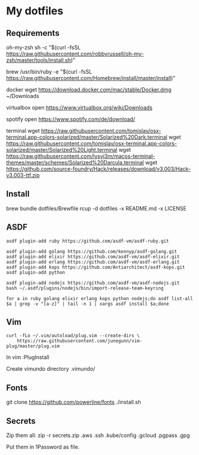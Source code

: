 My dotfiles
===================

Requirements
------------
oh-my-zsh
 sh -c "$(curl -fsSL https://raw.githubusercontent.com/robbyrussell/oh-my-zsh/master/tools/install.sh)"

brew
 /usr/bin/ruby -e "$(curl -fsSL https://raw.githubusercontent.com/Homebrew/install/master/install)"

docker
 wget https://download.docker.com/mac/stable/Docker.dmg ~/Downloads

virtualbox
 open https://www.virtualbox.org/wiki/Downloads

spotify
 open https://www.spotify.com/de/download/

terminal
 wget https://raw.githubusercontent.com/tomislav/osx-terminal.app-colors-solarized/master/Solarized%20Dark.terminal
 wget https://raw.githubusercontent.com/tomislav/osx-terminal.app-colors-solarized/master/Solarized%20Light.terminal
 wget https://raw.githubusercontent.com/lysyi3m/macos-terminal-themes/master/schemes/Solarized%20Darcula.terminal
 wget https://github.com/source-foundry/Hack/releases/download/v3.003/Hack-v3.003-ttf.zip

Install
-------
 brew bundle dotfiles/Brewfile
 rcup -d dotfiles -x README.md -x LICENSE

ASDF
------
```
asdf plugin-add ruby https://github.com/asdf-vm/asdf-ruby.git

asdf plugin-add golang https://github.com/kennyp/asdf-golang.git
asdf plugin-add elixir https://github.com/asdf-vm/asdf-elixir.git
asdf plugin-add erlang https://github.com/asdf-vm/asdf-erlang.git
asdf plugin-add kops https://github.com/Antiarchitect/asdf-kops.git
asdf plugin-add python

asdf plugin-add nodejs https://github.com/asdf-vm/asdf-nodejs.git  
bash ~/.asdf/plugins/nodejs/bin/import-release-team-keyring  

for a in ruby golang elixir erlang kops python nodejs;do asdf list-all $a | grep -v "[a-z]" | tail -n 1 | xargs asdf install $a;done
```

Vim
----------------------------
```
curl -fLo ~/.vim/autoload/plug.vim --create-dirs \
    https://raw.githubusercontent.com/junegunn/vim-plug/master/plug.vim
```

In vim
 :PlugInstall

Create vimundo directory
 .vimundo/

Fonts
----------------------------
 git clone https://github.com/powerline/fonts
 ./install.sh

Secrets
----------------------------
Zip them all:
 zip -r secrets.zip .aws .ssh .kube/config .gcloud .pgpass .gpg

Put them in 1Password as file.
